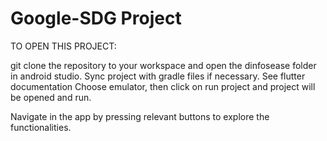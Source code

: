 # Google-SDG Project

TO OPEN THIS PROJECT:

git clone the repository to your workspace and open the dinfosease folder in android studio.
Sync project with gradle files if necessary. See flutter documentation
Choose emulator, then click on run project and project will be opened and run.

Navigate in the app by pressing relevant buttons to explore the functionalities.
